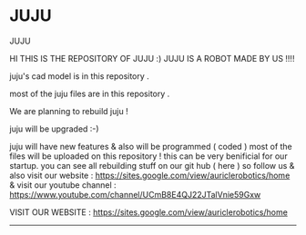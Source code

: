 # JUJU
JUJU


HI THIS IS THE REPOSITORY OF JUJU :) JUJU IS A ROBOT MADE BY US !!!!
 

juju's cad model is in this repository . 

most of the juju files are in this repository .


We are planning to rebuild juju  !






juju will be upgraded  :-)







juju will have new features & also will be programmed ( coded ) 
most of the files will be uploaded on this repository !
this can be very benificial for our startup.
you can see all rebuilding stuff on our git hub ( here ) so follow us & also visit our website : https://sites.google.com/view/auriclerobotics/home
& visit our youtube channel :  https://www.youtube.com/channel/UCmB8E4QJ22JTalVnie59Gxw

VISIT OUR WEBSITE : https://sites.google.com/view/auriclerobotics/home

____________________________________________________________________________________________________________________________________________________________
